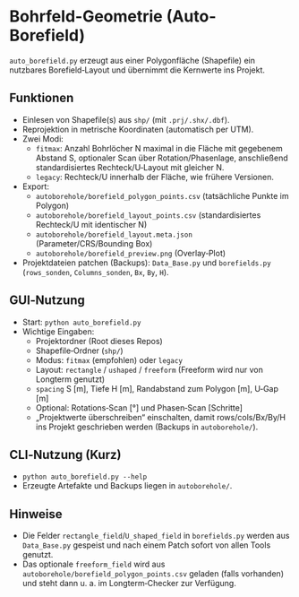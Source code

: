 # Bohrfeld-Geometrie (Auto-Borefield)

`auto_borefield.py` erzeugt aus einer Polygonfläche (Shapefile) ein nutzbares Borefield‑Layout und übernimmt die Kernwerte ins Projekt.

## Funktionen
- Einlesen von Shapefile(s) aus `shp/` (mit `.prj/.shx/.dbf`).
- Reprojektion in metrische Koordinaten (automatisch per UTM).
- Zwei Modi:
  - `fitmax`: Anzahl Bohrlöcher N maximal in die Fläche mit gegebenem Abstand S, optionaler Scan über Rotation/Phasenlage, anschließend standardisiertes Rechteck/U‑Layout mit gleicher N.
  - `legacy`: Rechteck/U innerhalb der Fläche, wie frühere Versionen.
- Export:
  - `autoborehole/borefield_polygon_points.csv` (tatsächliche Punkte im Polygon)
  - `autoborehole/borefield_layout_points.csv` (standardisiertes Rechteck/U mit identischer N)
  - `autoborehole/borefield_layout.meta.json` (Parameter/CRS/Bounding Box)
  - `autoborehole/borefield_preview.png` (Overlay‑Plot)
- Projektdateien patchen (Backups): `Data_Base.py` und `borefields.py` (`rows_sonden`, `Columns_sonden`, `Bx`, `By`, `H`).

## GUI‑Nutzung
- Start: `python auto_borefield.py`
- Wichtige Eingaben:
  - Projektordner (Root dieses Repos)
  - Shapefile‑Ordner (`shp/`)
  - Modus: `fitmax` (empfohlen) oder `legacy`
  - Layout: `rectangle` / `ushaped` / `freeform` (Freeform wird nur von Longterm genutzt)
  - `spacing` S [m], Tiefe H [m], Randabstand zum Polygon [m], U‑Gap [m]
  - Optional: Rotations‑Scan [°] und Phasen‑Scan [Schritte]
  - „Projektwerte überschreiben“ einschalten, damit rows/cols/Bx/By/H ins Projekt geschrieben werden (Backups in `autoborehole/`).

## CLI‑Nutzung (Kurz)
- `python auto_borefield.py --help`
- Erzeugte Artefakte und Backups liegen in `autoborehole/`.

## Hinweise
- Die Felder `rectangle_field`/`U_shaped_field` in `borefields.py` werden aus `Data_Base.py` gespeist und nach einem Patch sofort von allen Tools genutzt.
- Das optionale `freeform_field` wird aus `autoborehole/borefield_polygon_points.csv` geladen (falls vorhanden) und steht dann u. a. im Longterm‑Checker zur Verfügung.

